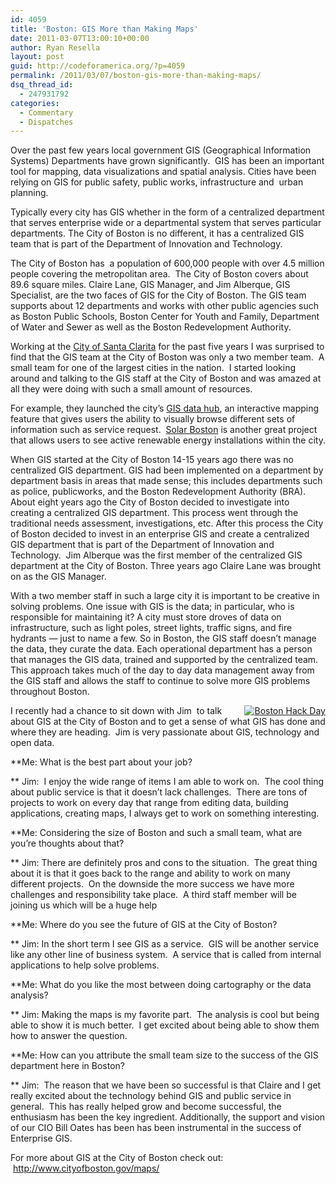 ```yaml
---
id: 4059
title: 'Boston: GIS More than Making Maps'
date: 2011-03-07T13:00:10+00:00
author: Ryan Resella
layout: post
guid: http://codeforamerica.org/?p=4059
permalink: /2011/03/07/boston-gis-more-than-making-maps/
dsq_thread_id:
  - 247931792
categories:
  - Commentary
  - Dispatches
---
```

Over the past few years local government GIS (Geographical Information Systems) Departments have grown significantly.  GIS has been an important tool for mapping, data visualizations and spatial analysis. Cities have been relying on GIS for public safety, public works, infrastructure and  urban planning.

Typically every city has GIS whether in the form of a centralized department that serves enterprise wide or a departmental system that serves particular departments. The City of Boston is no different, it has a centralized GIS team that is part of the Department of Innovation and Technology.

The City of Boston has  a population of 600,000 people with over 4.5 million people covering the metropolitan area.  The City of Boston covers about 89.6 square miles. Claire Lane, GIS Manager, and Jim Alberque, GIS Specialist, are the two faces of GIS for the City of Boston. The GIS team supports about 12 departments and works with other public agencies such as Boston Public Schools, Boston Center for Youth and Family, Department of Water and Sewer as well as the Boston Redevelopment Authority.

Working at the <a href="http://www.santa-clarita.com" target="_blank">City of Santa Clarita</a> for the past five years I was surprised to find that the GIS team at the City of Boston was only a two member team.  A small team for one of the largest cities in the nation.  I started looking around and talking to the GIS staff at the City of Boston and was amazed at all they were doing with such a small amount of resources.

For example, they launched the city&#8217;s [GIS data hub](http://hubmaps.cityofboston.gov/datahub/), an interactive mapping feature that gives users the ability to visually browse different sets of information such as service request.  [Solar Boston](http://gis.cityofboston.gov/solarboston/) is another great project that allows users to see active renewable energy installations within the city.

When GIS started at the City of Boston 14-15 years ago there was no centralized GIS department. GIS had been implemented on a department by department basis in areas that made sense; this includes departments such as police, publicworks, and the Boston Redevelopment Authority (BRA). About eight years ago the City of Boston decided to investigate into creating a centralized GIS department. This process went through the traditional needs assessment, investigations, etc. After this process the City of Boston decided to invest in an enterprise GIS and create a centralized GIS department that is part of the Department of Innovation and Technology.  Jim Alberque was the first member of the centralized GIS department at the City of Boston. Three years ago Claire Lane was brought on as the GIS Manager.

With a two member staff in such a large city it is important to be creative in solving problems. One issue with GIS is the data; in particular, who is responsible for maintaining it? A city must store droves of data on infrastructure, such as light poles, street lights, traffic signs, and fire hydrants &#8212; just to name a few. So in Boston, the GIS staff doesn’t manage the data, they curate the data. Each operational department has a person that manages the GIS data, trained and supported by the centralized team. This approach takes much of the day to day data management away from the GIS staff and allows the staff to continue to solve more GIS problems throughout Boston.

<div style="float: right">
  <a href="http://codeforamerica.org/wp-content/uploads/2011/03/IMG_20110225_193447.jpg"><img class="size-medium wp-image-4138 alignright " title="Boston Hack Day" src="http://codeforamerica.org/wp-content/uploads/2011/03/IMG_20110225_193447-300x224.jpg" alt="Boston Hack Day" /></a>
</div>

I recently had a chance to sit down with Jim  to talk about GIS at the City of Boston and to get a sense of what GIS has done and where they are heading.  Jim is very passionate about GIS, technology and open data.

**Me: What is the best part about your job?
  
** Jim:  I enjoy the wide range of items I am able to work on.  The cool thing about public service is that it doesn’t lack challenges.  There are tons of projects to work on every day that range from editing data, building applications, creating maps, I always get to work on something interesting.

**Me: Considering the size of Boston and such a small team, what are you’re thoughts about that?
  
** Jim: There are definitely pros and cons to the situation.  The great thing about it is that it goes back to the range and ability to work on many different projects.  On the downside the more success we have more challenges and responsibility take place.  A third staff member will be joining us which will be a huge help

**Me: Where do you see the future of GIS at the City of Boston?
  
** Jim: In the short term I see GIS as a service.  GIS will be another service like any other line of business system.  A service that is called from internal applications to help solve problems.

**Me: What do you like the most between doing cartography or the data analysis?
  
** Jim: Making the maps is my favorite part.  The analysis is cool but being able to show it is much better.  I get excited about being able to show them how to answer the question.

**Me: How can you attribute the small team size to the success of the GIS department here in Boston?
  
** Jim:  The reason that we have been so successful is that Claire and I get really excited about the technology behind GIS and public service in general.  This has really helped grow and become successful, the enthusiasm has been the key ingredient. Additionally, the support and vision of our CIO Bill Oates has been has been instrumental in the success of Enterprise GIS.

For more about GIS at the City of Boston check out:  <http://www.cityofboston.gov/maps/>